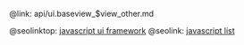 @link: api/ui.baseview_$view_other.md

@seolinktop: [javascript ui framework](https://webix.com)
@seolink: [javascript list](https://webix.com/widget/list/)
